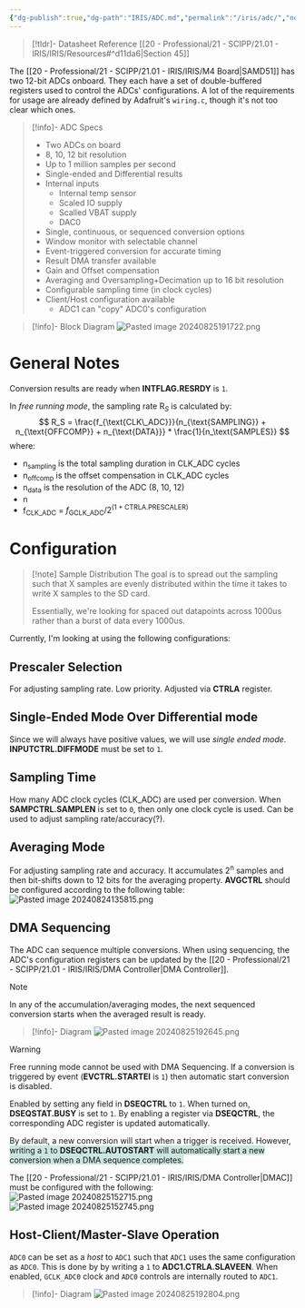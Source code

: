 ```yaml
---
{"dg-publish":true,"dg-path":"IRIS/ADC.md","permalink":"/iris/adc/","noteIcon":"","created":"2024-08-22T23:55:42.853-07:00","updated":"2024-09-03T13:00:20.039-07:00"}
---
```



> [!tldr]- Datasheet Reference
> [[20 - Professional/21 - SCIPP/21.01 - IRIS/IRIS/Resources#^d11da6\|Section 45]]

The [[20 - Professional/21 - SCIPP/21.01 - IRIS/IRIS/M4 Board\|SAMD51]] has two 12-bit ADCs onboard. They each have a set of double-buffered registers used to control the ADCs' configurations. A lot of the requirements for usage are already defined by Adafruit's `wiring.c`, though it's not too clear which ones.


> [!info]- ADC Specs
> - Two ADCs on board
> - 8, 10, 12 bit resolution
> - Up to 1 million samples per second
> - Single-ended and Differential results
> - Internal inputs
> 	- Internal temp sensor
> 	- Scaled IO supply
> 	- Scalled VBAT supply
> 	- DAC0
> - Single, continuous, or sequenced conversion options
> - Window monitor with selectable channel
> - Event-triggered conversion for accurate timing
> - Result DMA transfer available
> - Gain and Offset compensation
> - Averaging and Oversampling+Decimation up to 16 bit resolution
> - Configurable sampling time (in clock cycles)
> - Client/Host configuration available
> 	- ADC1 can "copy" ADC0's configuration


> [!info]- Block Diagram
> ![Pasted image 20240825191722.png](/img/user/00%20-%20System/09%20-%20External%20Attachments/Pasted%20image%2020240825191722.png)



# General Notes
Conversion results are ready when **INTFLAG.RESRDY** is `1`.

In *free running mode*, the sampling rate R$_{S}$ is calculated by:
$$
R_S = \frac{f_{\text{CLK\_ADC}}}{n_{\text{SAMPLING}} + n_{\text{OFFCOMP}} + n_{\text{DATA}}} * \frac{1}{n_\text{SAMPLES}}
$$
where:
- n<sub>sampling</sub> is the total sampling duration in CLK_ADC cycles
- n<sub>offcomp</sub> is the offset compensation in CLK_ADC cycles
- n<sub>data</sub> is the resolution of the ADC (8, 10, 12)
- n<sub></sub>
- f<sub>CLK_ADC</sub> = $f_{\text{GCLK\_ADC}} / 2^{(1 + \text{CTRLA.PRESCALER})}$

# Configuration

> [!note] Sample Distribution
> The goal is to spread out the sampling such that X samples are evenly distributed within the time it takes to write X samples to the SD card. 
> 
> Essentially, we're looking for spaced out datapoints across 1000us rather than a burst of data every 1000us.

Currently, I'm looking at using the following configurations:
## Prescaler Selection
For adjusting sampling rate. Low priority. Adjusted via **CTRLA** register.

## Single-Ended Mode Over Differential mode
Since we will always have positive values, we will use *single ended mode*. **INPUTCTRL.DIFFMODE** must be set to `1`.

## Sampling Time
How many ADC clock cycles (CLK_ADC) are used per conversion. When **SAMPCTRL.SAMPLEN** is set to `0`, then only one clock cycle is used. Can be used to adjust sampling rate/accuracy(?).

## Averaging Mode
For adjusting sampling rate and accuracy. It accumulates 2<sup>n</sup> samples and then bit-shifts down to 12 bits for the averaging property. **AVGCTRL** should be configured according to the following table:
![Pasted image 20240824135815.png](/img/user/00%20-%20System/09%20-%20External%20Attachments/Pasted%20image%2020240824135815.png)

## DMA Sequencing
The ADC can sequence multiple conversions. When using sequencing, the ADC's configuration registers can be updated by the [[20 - Professional/21 - SCIPP/21.01 - IRIS/IRIS/DMA Controller\|DMA Controller]].

> [!NOTE] 
> In any of the accumulation/averaging modes, the next sequenced conversion starts when the averaged result is ready.


> [!info]- Diagram
> ![Pasted image 20240825192645.png](/img/user/00%20-%20System/09%20-%20External%20Attachments/Pasted%20image%2020240825192645.png)


> [!warning] 
> Free running mode cannot be used with DMA Sequencing.
> If a conversion is triggered by event (**EVCTRL.STARTEI** is `1`) then automatic start conversion is disabled.


Enabled by setting any field in **DSEQCTRL** to `1`. When turned on, **DSEQSTAT.BUSY** is set to `1`. By enabling a register via **DSEQCTRL**, the corresponding ADC register is updated automatically. 

By default, a new conversion will start when a trigger is received. However, <span style="background:rgba(3, 135, 102, 0.2)">writing a `1` to **DSEQCTRL.AUTOSTART** will automatically start a new conversion when a DMA sequence completes.</span>

The [[20 - Professional/21 - SCIPP/21.01 - IRIS/IRIS/DMA Controller\|DMAC]] must be configured with the following:
![Pasted image 20240825152715.png](/img/user/00%20-%20System/09%20-%20External%20Attachments/Pasted%20image%2020240825152715.png)![Pasted image 20240825152745.png](/img/user/00%20-%20System/09%20-%20External%20Attachments/Pasted%20image%2020240825152745.png)

## Host-Client/Master-Slave Operation
`ADC0` can be set as a *host* to `ADC1` such that `ADC1` uses the same configuration as `ADC0`. This is done by by writing a `1` to **ADC1.CTRLA.SLAVEEN**. When enabled, `GCLK_ADC0` clock and `ADC0` controls are internally routed to `ADC1`.


> [!info]- Diagram
> ![Pasted image 20240825192804.png](/img/user/00%20-%20System/09%20-%20External%20Attachments/Pasted%20image%2020240825192804.png)
